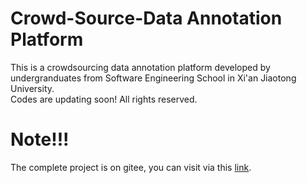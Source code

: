 # Crowd-Source-Data Annotation Platform
This is a crowdsourcing data annotation platform developed by undergranduates from Software Engineering School in Xi'an Jiaotong University.  
Codes are updating soon!
All rights reserved.

#  Note!!!
The complete project is on gitee, you can visit via this [link](https://gitee.com/stephanp/Crowd-Source-Data).
